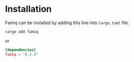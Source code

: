 # Installation

Famiq can be installed by adding this line into `Cargo.toml` file.
```
cargo add famiq
```
or
```toml
[dependencies]
famiq = "0.2.4"
```

